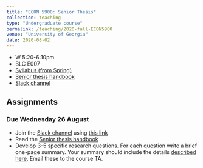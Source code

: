 ```yaml
---
title: "ECON 5900: Senior Thesis"
collection: teaching
type: "Undergraduate course"
permalink: /teaching/2020-fall-ECON5900
venue: "University of Georgia"
date: 2020-08-02
---
```


* W 5:20-6:10pm
* BLC E007
* [Syllabus (from Spring)](/files/ECON5900_Research_Group_Sp2020.pdf)
* [Senior thesis handbook](/files/SeniorThesisHandbook.pdf)
* [Slack channel](https://ugaeconsenior-eee6718.slack.com)

## Assignments

<!-- ### Due Friday 8 November

* Submit a *rough draft* of your thesis by 5pm. Subsequently, you will be responsible for providing detailed comments on two of your classmates' drafts. The guidelines for this assignment [are here](/files/RoughDraft_Assignment.pdf).

### Due Friday 11 October

* Submit a draft of your research method and data description following [these guidelines](/files/Methodology_Assignment.pdf). Note: this assignment must be submitted on time. Late assignments will incur a penalty of one letter grade off your course grade, per the syllabus policy.
-->

<!-- ### Due Monday 3 February

* Submit a research proposal following [these guidelines](/files/Proposal.pdf). 
Note: this assignment must be submitted on time. Late assignments will incur a penalty of one letter grade off your course grade, per the syllabus policy. -->

### Due Wednesday 26 August

* Join the [Slack channel](https://ugaeconsenior-eee6718.slack.com) using [this link](https://join.slack.com/t/ugaeconsenior-eee6718/shared_invite/enQtOTAwODk2ODUyOTY2LWIzY2QwNDA5MWYyMzU0ZGFiZTMzYzU4ZjYwZWU1MWQ4NDIwMjFjNzk5NWZkYmY4Yzg3NmM0NjcwODM0NjI4ZWQ)
* Read the [Senior thesis handbook](/files/SeniorThesisHandbook.pdf)
* Develop 3-5 specific research questions. For each question write a brief one-page summary. Your summary should include the details [described here](https://docs.google.com/document/d/1eXqiV2HSCnrptEajU9cy8lCa6xQLvfHJ4YUOdC699eU/edit?usp=sharing). Email these to the course TA.